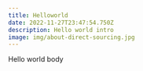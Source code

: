 ```yaml
---
title: Helloworld
date: 2022-11-27T23:47:54.750Z
description: Hello world intro
image: img/about-direct-sourcing.jpg
---
```

H﻿ello world body